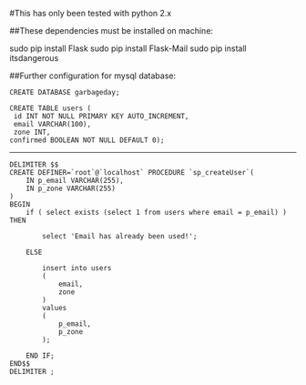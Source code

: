 #This has only been tested with python 2.x

##These dependencies must be installed on machine:

sudo pip install Flask
sudo pip install Flask-Mail
sudo pip install itsdangerous

##Further configuration for mysql database:

```
CREATE DATABASE garbageday;

CREATE TABLE users (
 id INT NOT NULL PRIMARY KEY AUTO_INCREMENT,
 email VARCHAR(100),
 zone INT,
confirmed BOOLEAN NOT NULL DEFAULT 0);
```

-------------------------------------------------------------------------

```
DELIMITER $$
CREATE DEFINER=`root`@`localhost` PROCEDURE `sp_createUser`(
    IN p_email VARCHAR(255),
    IN p_zone VARCHAR(255)
)
BEGIN
    if ( select exists (select 1 from users where email = p_email) ) THEN
     
        select 'Email has already been used!';
     
    ELSE
     
        insert into users
        (
            email,
            zone
        )
        values
        (
            p_email,
            p_zone
        );
     
    END IF;
END$$
DELIMITER ;
````
